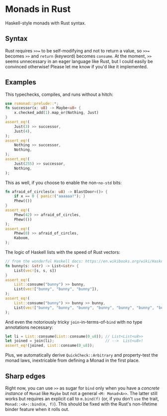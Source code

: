 # Monads in Rust

Haskell-style monads with Rust syntax.

## Syntax

Rust requires `>>=` to be self-modifying and not to return a value, so `>>=` becomes `>>` and `return` (keyword) becomes `consume`.
At the moment, `>>` seems unnecessary in an eager language like Rust, but I could easily be convinced otherwise! Please let me know if you'd like it implemented.

## Examples

This typechecks, compiles, and runs without a hitch:
```rust
use rsmonad::prelude::*;
fn successor(x: u8) -> Maybe<u8> {
    x.checked_add(1).map_or(Nothing, Just)
}
assert_eq!(
    Just(3) >> successor,
    Just(4),
);
assert_eq!(
    Nothing >> successor,
    Nothing,
);
assert_eq!(
    Just(255) >> successor,
    Nothing,
);
```

This as well, if you choose to enable the non-`no-std` bits:
```rust
fn afraid_of_circles(x: u8) -> BlastDoor<()> {
    if x == 0 { panic!("aaaaaa!"); }
    Phew(())
}
assert_eq!(
    Phew(42) >> afraid_of_circles,
    Phew(())
);
assert_eq!(
    Phew(0) >> afraid_of_circles,
    Kaboom,
);
```

The logic of Haskell lists with the speed of Rust vectors:
```rust
// from the wonderful Haskell docs: https://en.wikibooks.org/wiki/Haskell/Understanding_monads/List
fn bunny(s: &str) -> List<&str> {
    List(vec![s, s, s])
}
assert_eq!(
    List::consume("bunny") >> bunny,
    List(vec!["bunny", "bunny", "bunny"]),
);
assert_eq!(
    List::consume("bunny") >> bunny >> bunny,
    List(vec!["bunny", "bunny", "bunny", "bunny", "bunny", "bunny", "bunny", "bunny", "bunny"]),
);
```

And even the notoriously tricky `join`-in-terms-of-`bind` with no type annotations necessary:
```rust
let li = List::consume(List::consume(0_u8)); // List<List<u8>>
let joined = join(li);                       // -->  List<u8>!
assert_eq!(joined, List::consume(0_u8));
```

Plus, we automatically derive `QuickCheck::Arbitrary` and property-test the monad laws, inextricable from defining a Monad in the first place.

## Sharp edges

Right now, you can use `>>` as sugar for `bind` only when you have a _concrete instance_ of `Monad` like `Maybe` but not a general `<M: Monad<A>>`.
The latter still works but requires an explicit call to `m.bind(f)` (or, if you don't `use` the trait, `Monad::<A>::bind(m, f)`).
This should be fixed with the Rust's non-lifetime binder feature when it rolls out.
